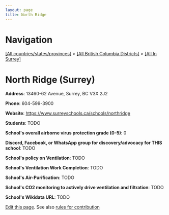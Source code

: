 ```yaml
---
layout: page
title: North Ridge
---
```

# Navigation

[[All countries/states/provinces]](../../..) > [[All British Columbia Districts]](../..) > [[All In Surrey]](..)

# North Ridge (Surrey)

**Address**: 13460-62 Avenue, Surrey, BC V3X 2J2

**Phone**: 604-599-3900

**Website**: <https://www.surreyschools.ca/schools/northridge>

**Students**: TODO

**School's overall airborne virus protection grade (0-5)**: 0

**Discord, Facebook, or WhatsApp group for discovery/advocacy for THIS school**: TODO

**School's policy on Ventilation**: TODO

**School's Ventilation Work Completion**: TODO

**School's Air-Purification**: TODO

**School's CO2 monitoring to actively drive ventilation and filtration**: TODO

**School's Wikidata URL**: TODO


[Edit this page](https://github.com/ventilate-schools/BC/edit/main/./Surrey/North_Ridge.md). See also [rules for contribution](../../../contribution-rules/)